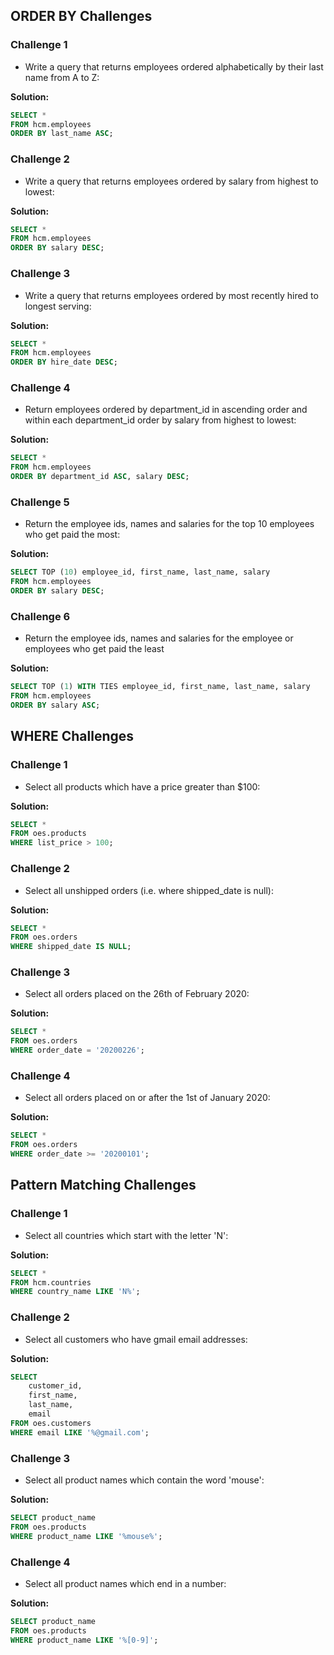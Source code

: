 ## ORDER BY Challenges ##

### Challenge 1 ###
* Write a query that returns employees ordered alphabetically by their last name from A to Z:

**Solution:**
```sql
SELECT *
FROM hcm.employees
ORDER BY last_name ASC;
```

### Challenge 2 ###
* Write a query that returns employees ordered by salary from highest to lowest:

**Solution:**
```sql
SELECT *
FROM hcm.employees
ORDER BY salary DESC;
```

### Challenge 3 ###
* Write a query that returns employees ordered by most recently hired to longest serving:

**Solution:**
```sql
SELECT *
FROM hcm.employees
ORDER BY hire_date DESC;
```

### Challenge 4 ###
* Return employees ordered by department_id in ascending order and within each department_id order by salary from highest to lowest:

**Solution:**
```sql
SELECT *
FROM hcm.employees
ORDER BY department_id ASC, salary DESC;
```

### Challenge 5 ###
* Return the employee ids, names and salaries for the top 10 employees who get paid the most:

**Solution:**
```sql
SELECT TOP (10) employee_id, first_name, last_name, salary
FROM hcm.employees
ORDER BY salary DESC;
```

### Challenge 6 ###
* Return the employee ids, names and salaries for the employee or employees who get paid the least

**Solution:**
```sql
SELECT TOP (1) WITH TIES employee_id, first_name, last_name, salary
FROM hcm.employees
ORDER BY salary ASC;
```

## WHERE Challenges ##

### Challenge 1 ###
* Select all products which have a price greater than $100:

**Solution:**
```sql
SELECT *
FROM oes.products
WHERE list_price > 100;
```

### Challenge 2 ###
* Select all unshipped orders (i.e. where shipped_date is null):

**Solution:**
```sql
SELECT *
FROM oes.orders
WHERE shipped_date IS NULL;
```

### Challenge 3 ###
* Select all orders placed on the 26th of February 2020: 

**Solution:**
```sql
SELECT *
FROM oes.orders
WHERE order_date = '20200226';
```

### Challenge 4 ###
* Select all orders placed on or after the 1st of January 2020:

**Solution:**
```sql
SELECT *
FROM oes.orders
WHERE order_date >= '20200101';
```

## Pattern Matching Challenges ##

### Challenge 1 ###
* Select all countries which start with the letter 'N':

**Solution:**
```sql
SELECT *
FROM hcm.countries
WHERE country_name LIKE 'N%';
```

### Challenge 2 ###
* Select all customers who have gmail email addresses:

**Solution:**
```sql
SELECT 
	customer_id,
	first_name,
	last_name,
	email
FROM oes.customers
WHERE email LIKE '%@gmail.com';
```

### Challenge 3 ###
* Select all product names which contain the word 'mouse':

**Solution:**
```sql
SELECT product_name
FROM oes.products
WHERE product_name LIKE '%mouse%';
```

### Challenge 4 ###
* Select all product names which end in a number:

**Solution:**
```sql
SELECT product_name
FROM oes.products
WHERE product_name LIKE '%[0-9]';
```
